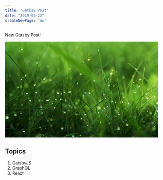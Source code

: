 ```yaml
---
title: "Gatbsy Post"
date: "2019-03-23"
createNewPage: "no"
---
```


New Gtasby Post!

![Grass](./grass.jpg)

## Topics

1. GatsbyJS
2. GraphQL
3. React